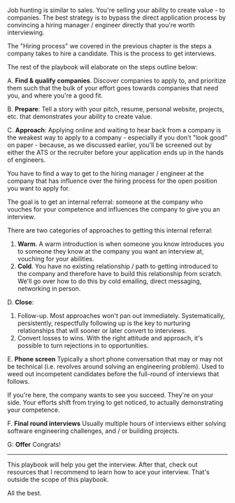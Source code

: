 Job hunting is similar to sales. You're selling your ability to create value - to companies. The best strategy is to bypass the direct application process by convincing a hiring manager / engineer directly that you're worth interviewing.

The "Hiring process" we covered in the previous chapter is the steps a company takes to hire a candidate. This is the process to get interviews.

The rest of the playbook will elaborate on the steps outline below:

A. **Find & qualify companies**.
Discover companies to apply to, and prioritize them such that the bulk of your effort goes towards companies that need you, and where you're a good fit.

B. **Prepare**: 
Tell a story with your pitch, resume, personal website, projects, etc. that demonstrates your ability to create value.

C. **Approach**:
Applying online and waiting to hear back from a company is the weakest way to apply to a company - especially if you don't "look good" on paper - because, as we discussed earlier, you'll be screened out by either the ATS or the recruiter before your application ends up in the hands of engineers.

You have to find a way to get to the hiring manager / engineer at the company that has influence over the hiring process for the open position you want to apply for.

The goal is to get an internal referral: someone at the company who vouches for your competence and influences the company to give you an interview.

There are two categories of approaches to getting this internal referral: 
1. **Warm**. A warm introduction is when someone you know introduces you to someone they know at the company you want an interview at, vouching for your abilities.
2. **Cold**. You have no existing relationship / path to getting introduced to the company and therefore have to build this relationship from scratch. We'll go over how to do this by cold emailing, direct messaging, networking in person.

D. **Close**: 
1. Follow-up. Most approaches won't pan out immediately. Systematically, persistently, respectfully following up is the key to nurturing relationships that will sooner or later convert to interviews.
2. Convert losses to wins. With the right attitude and approach, it's possible to turn rejections in to opportunities.

E. **Phone screen**
Typically a short phone conversation that may or may not be technical (i.e. revolves around solving an engineering problem). Used to weed out incompetent candidates before the full-round of interviews that follows.

If you're here, the company wants to see you succeed. They're on your side. Your efforts shift from trying to get noticed, to actually demonstrating your competence.

F. **Final round interviews**
Usually multiple hours of interviews either solving software engineering challenges, and / or building projects.

G: **Offer**
Congrats!

----

This playbook will help you get the interview. After that, check out resources that I recommend to learn how to ace your interview. That's outside the scope of this playbook.

All the best.